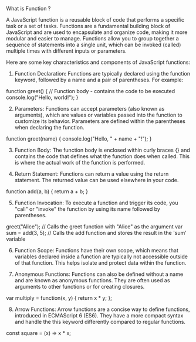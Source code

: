 What is Function ?

A JavaScript function is a reusable block of code that performs a specific task or a set of tasks. Functions are a fundamental building block of JavaScript and are used to encapsulate and organize code, making it more modular and easier to manage. Functions allow you to group together a sequence of statements into a single unit, which can be invoked (called) multiple times with different inputs or parameters.

Here are some key characteristics and components of JavaScript functions:

1. Function Declaration: 
Functions are typically declared using the function keyword, followed by a name and a pair of parentheses. For example:

function greet() {
    // Function body - contains the code to be executed
    console.log("Hello, world!");
}

2. Parameters: 
Functions can accept parameters (also known as arguments), which are values or variables passed into the function to customize its behavior. Parameters are defined within the parentheses when declaring the function.

function greet(name) {
    console.log("Hello, " + name + "!");
}

3. Function Body: 
The function body is enclosed within curly braces {} and contains the code that defines what the function does when called. This is where the actual work of the function is performed.

4. Return Statement: 
Functions can return a value using the return statement. The returned value can be used elsewhere in your code.

function add(a, b) {
    return a + b;
}

5. Function Invocation: 
To execute a function and trigger its code, you "call" or "invoke" the function by using its name followed by parentheses.

greet("Alice"); // Calls the greet function with "Alice" as the argument
var sum = add(3, 5); // Calls the add function and stores the result in the 'sum' variable

6. Function Scope: 
Functions have their own scope, which means that variables declared inside a function are typically not accessible outside of that function. This helps isolate and protect data within the function.

7. Anonymous Functions: 
Functions can also be defined without a name and are known as anonymous functions. They are often used as arguments to other functions or for creating closures.

var multiply = function(x, y) {
    return x * y;
};

8. Arrow Functions: 
Arrow functions are a concise way to define functions, introduced in ECMAScript 6 (ES6). They have a more compact syntax and handle the this keyword differently compared to regular functions.

const square = (x) => x * x;



